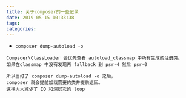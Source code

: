 ```yaml
---
title: 关于composer的一些记录
date: 2019-05-15 10:33:38
tags:
categories:
---
```


- `composer dump-autoload -o`

```shell
Compsoer\ClassLoader 会优先查看 autoload_classmap 中所有生成的注册类。
如果在classmap 中没有发现再 fallback 到 psr-4 然后 psr-0

所以当打了 composer dump-autoload -o 之后，
composer 就会提前加载需要的类并提前返回。
这样大大减少了 IO 和深层次的 loop
```